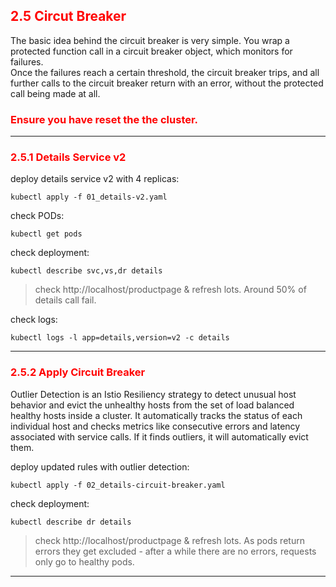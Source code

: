 ## <font color='red'> 2.5 Circut Breaker </font>
The basic idea behind the circuit breaker is very simple. You wrap a protected function call in a circuit breaker object, which monitors for failures.   
Once the failures reach a certain threshold, the circuit breaker trips, and all further calls to the circuit breaker return with an error, without the protected call being made at all. 

### <font color='red'> Ensure you have reset the the cluster. </font>

---
### <font color='red'> 2.5.1  Details Service v2 </font>
deploy details service v2 with 4 replicas:
```
kubectl apply -f 01_details-v2.yaml
```
check PODs:
```
kubectl get pods
```
check deployment:
```
kubectl describe svc,vs,dr details
```
> check http://localhost/productpage & refresh lots. Around 50% of details call fail.  

check logs:
```
kubectl logs -l app=details,version=v2 -c details
```
---

### <font color='red'> 2.5.2 Apply Circuit Breaker </font>
Outlier Detection is an Istio Resiliency strategy to detect unusual host behavior and evict the unhealthy hosts from the set of load balanced healthy hosts inside a cluster. It automatically tracks the status of each individual host and checks metrics like consecutive errors and latency associated with service calls. If it finds outliers, it will automatically evict them.

deploy updated rules with outlier detection:
```
kubectl apply -f 02_details-circuit-breaker.yaml
```
check deployment:
```
kubectl describe dr details
```
> check http://localhost/productpage & refresh lots. As pods return errors they get excluded - after a while there are no errors, requests only go to healthy pods.
---